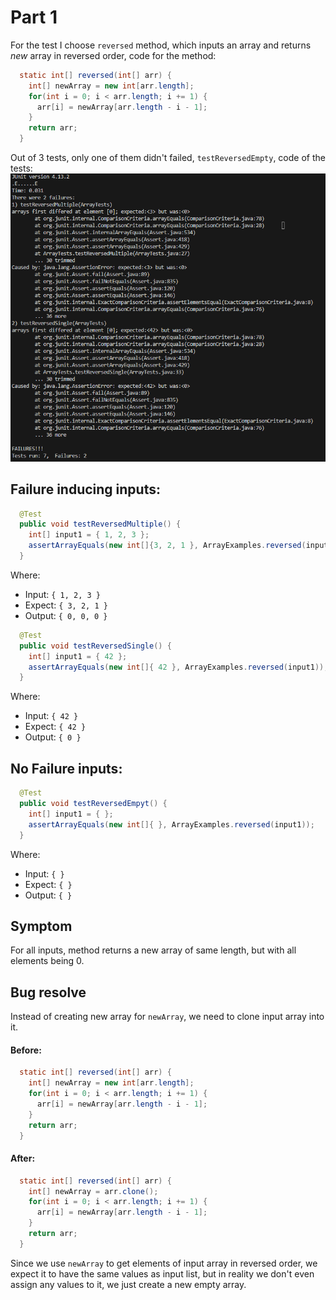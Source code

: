 # Part 1
For the test I choose `reversed` method, which inputs an array and returns *new* array in reversed order, code for the method:
```java
  static int[] reversed(int[] arr) {
    int[] newArray = new int[arr.length];
    for(int i = 0; i < arr.length; i += 1) {
      arr[i] = newArray[arr.length - i - 1];
    }
    return arr;
  }
```

Out of 3 tests, only one of them didn't failed, `testReversedEmpty`, code of the tests:
![Image](img/tf-1.png)

## Failure inducing inputs:
```java
  @Test
  public void testReversedMultiple() {
    int[] input1 = { 1, 2, 3 };
    assertArrayEquals(new int[]{3, 2, 1 }, ArrayExamples.reversed(input1));
  }
```
Where:
- Input: `{ 1, 2, 3 }`
- Expect: `{ 3, 2, 1 }`
- Output: `{ 0, 0, 0 }`

```java
  @Test
  public void testReversedSingle() {
    int[] input1 = { 42 };
    assertArrayEquals(new int[]{ 42 }, ArrayExamples.reversed(input1));
  }
```
Where:
- Input: `{ 42 }`
- Expect: `{ 42 }`
- Output: `{ 0 }`

## No Failure inputs:
```java
  @Test
  public void testReversedEmpyt() {
    int[] input1 = { };
    assertArrayEquals(new int[]{ }, ArrayExamples.reversed(input1));
  }
```
Where:
- Input: `{ }`
- Expect: `{ }`
- Output: `{ }`

## Symptom
For all inputs, method returns a new array of same length, but with all elements being 0. 

## Bug resolve
Instead of creating new array for `newArray`, we need to clone input array into it.
#### Before:
```java
  static int[] reversed(int[] arr) {
    int[] newArray = new int[arr.length];
    for(int i = 0; i < arr.length; i += 1) {
      arr[i] = newArray[arr.length - i - 1];
    }
    return arr;
  }
```
#### After:
```java
  static int[] reversed(int[] arr) {
    int[] newArray = arr.clone();
    for(int i = 0; i < arr.length; i += 1) {
      arr[i] = newArray[arr.length - i - 1];
    }
    return arr;
  }
```
Since we use `newArray` to get elements of input array in reversed order, we expect it to have the same values as input list, but in reality we don't even assign any values to it, we just create a new empty array. 

